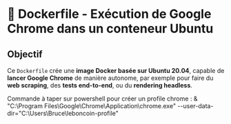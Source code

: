 # 🐧 Dockerfile - Exécution de Google Chrome dans un conteneur Ubuntu

## Objectif

Ce `Dockerfile` crée une **image Docker basée sur Ubuntu 20.04**, capable de **lancer Google Chrome** de manière autonome, par exemple pour faire du **web scraping**, des **tests end-to-end**, ou du **rendering headless**.


Commande à taper sur powershell pour créer un profile chrome :
& "C:\Program Files\Google\Chrome\Application\chrome.exe" --user-data-dir="C:\Users\Bruce\leboncoin-profile"
